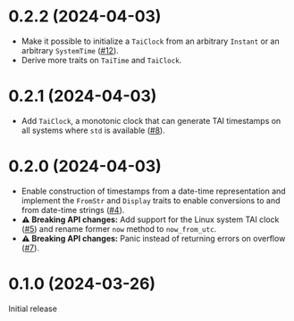# 0.2.2 (2024-04-03)

* Make it possible to initialize a `TaiClock` from an arbitrary `Instant` or an
  arbitrary `SystemTime` ([#12]).
* Derive more traits on `TaiTime` and `TaiClock`.

[#12]: https://github.com/asynchronics/tai-time/pull/12


# 0.2.1 (2024-04-03)

* Add `TaiClock`, a monotonic clock that can generate TAI timestamps on all
  systems where `std` is available ([#8]).

[#8]: https://github.com/asynchronics/tai-time/pull/8


# 0.2.0 (2024-04-03)

* Enable construction of timestamps from a date-time representation and
  implement the `FromStr` and `Display` traits to enable conversions to and from
  date-time strings ([#4]).
* **:warning: Breaking API changes:** Add support for the Linux system TAI clock ([#5]) and
  rename former `now` method to `now_from_utc`.
* **:warning: Breaking API changes:** Panic instead of returning errors on overflow ([#7]).

[#4]: https://github.com/asynchronics/tai-time/pull/4
[#5]: https://github.com/asynchronics/tai-time/pull/5
[#7]: https://github.com/asynchronics/tai-time/pull/7


# 0.1.0 (2024-03-26)

Initial release
